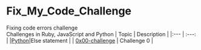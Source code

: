 # Fix_My_Code_Challenge
Fixing code errors challenge </br>
Challenges in Ruby, JavaScript and Python 
| Topic | Description |
|:--- | :---: |
|[Python](https://github.com/KakaInnocent/Fix_My_Code_Challenge/blob/main/0x00-challenge/0-fizzbuzz.py)|Else statement |
| [0x00-challenge](https://github.com/KakaInnocent/Fix_My_Code_Challenge/blob/main/0x00-challenge) | Challenge 0 |